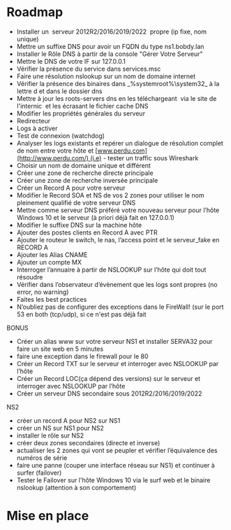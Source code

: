 # Roadmap

-   Installer un  serveur 2012R2/2016/2019/2022  propre (ip fixe, nom unique)
-   Mettre un suffixe DNS pour avoir un FQDN du type ns1.bobdy.lan
-   Installer le Rôle DNS à partir de la console "Gérer Votre Serveur"
-   Mettre le DNS de votre IF sur 127.0.0.1
-   Vérifier la présence du service dans services.msc
-   Faire une résolution nslookup sur un nom de domaine internet
-   Vérifier la présence des binaires dans _%systemroot%\system32\_ à la lettre d et dans le dossier dns
-   Mettre à jour les roots-servers dns en les téléchargeant  via le site de l'internic  et les écrasant le fichier cache DNS
-   Modifier les propriétés générales du serveur  
-   Redirecteur
-   Logs à activer
-   Test de connexion (watchdog)
-   Analyser les logs existants et repérer un dialogue de résolution complet de nom entre votre hôte et [www.perdu.com](http://www.perdu.com/) (i.e) - tester un traffic sous Wireshark 
-   Choisir un nom de domaine unique et différent
-   Créer une zone de recherche directe principale
-   Créer une zone de recherche inversée principale
-   Créer un Record A pour votre serveur
-   Modifier le Record SOA et NS de vos 2 zones pour utiliser le nom pleinement qualifié de votre serveur DNS
-   Mettre comme serveur DNS préféré votre nouveau serveur pour l’hôte Windows 10 et le serveur (à priori déjà fait en 127.0.0.1)
-   Modifier le suffixe DNS sur la machine hôte
-   Ajouter des postes clients en Record A avec PTR
-   Ajouter le routeur le switch, le nas, l’access point et le serveur_fake en RECORD A
-   Ajouter les Alias CNAME
-   Ajouter un compte MX
-   Interroger l’annuaire à partir de NSLOOKUP sur l’hôte qui doit tout résoudre
-   Vérifier dans l’observateur d’évènement que les logs sont propres (no error, no warning)
-   Faites les best practices 
-   N’oubliez pas de configurer des exceptions dans le FireWall! (sur le port 53 en both (tcp/udp), si ce n'est pas déjà fait

BONUS
-   Créer un alias www sur votre serveur NS1 et installer SERVA32 pour faire un site web en 5 minutes
-   faire une exception dans le firewall pour le 80
-   Créer un Record TXT sur le serveur et interroger avec NSLOOKUP par l’hôte
-   Créer un Record LOC(ça dépend des versions) sur le serveur et interroger avec NSLOOKUP par l’hôte
-   Créer un serveur DNS secondaire sous 2012R2/2016/2019/2022  

NS2
-   créer un record A pour NS2 sur NS1
-   créer un NS sur NS1 pour NS2
-   installer le rôle sur NS2
-   créer deux zones secondaires (directe et inverse)
-   actualiser les 2 zones qui vont se peupler et vérifier l’équivalence des numéros de série
-   faire une panne (couper une interface réseau sur NS1) et continuer à surfer (failover)
-   Tester le Failover sur l'hôte Windows 10 via le surf web et le binaire nslookup (attention à son comportement)

# Mise en place
